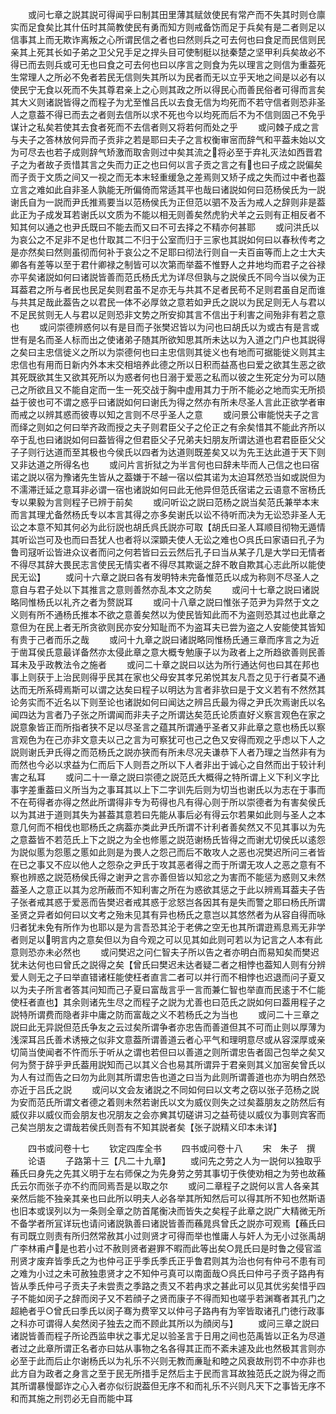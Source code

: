 <!-- { "loadSidebar": true } -->
　　或问七章之説其説可得闻乎曰制其田里薄其赋敛使民有常产而不失其时则仓廪实而足食矣比其什伍时其简教使民有勇而知方则戒备饬而足于兵矣有是二者则足以信事其上而无欺诈离叛之心所谓民信之者也曰然则兵之可去何也曰食足而民信则民亲其上死其长如子弟之卫父兄手足之捍头目可使制梃以挞秦楚之坚甲利兵矣故必不得已而去则兵或可无也曰食之可去何也曰以序言之则食为先以理言之则信为重葢死生常理人之所必不免者若民无信则失其所以为民者而无以立乎天地之间是以必有以使民宁无食以死而不失其尊君亲上之心则其政之所以得民心而善民俗者可得而言矣其大义则诸説皆得之而程子为尤至惟吕氏以去食无信为均死而不若守信者则恐非圣人之意葢不得已而去之者则去信所以求不死也今以均死而后不为不信则固己不免乎谋计之私矣若使其去食者死而不去信者则又将若何而处之乎
　　或问棘子成之言与夫子之答林放何异而子贡非之若是耶曰夫子之言权衡审宻而辞气和平葢未始以文为可尽去也若子成则辞气矫激而取舎则过中矣其流之将必至于弃礼灭法如西晋君子之为者故子贡惜其言之失而力正之也曰何以言子贡之言之有也曰子成之説偏矣而子贡于文质之间又一视之而无本末轻重缓急之差焉则又矫子成之失而过中者也葢立言之难如此自非圣人孰能无所偏倚而常适其平也哉曰诸説如何曰范杨侯氏为一説谢氏自为一説而尹氏推焉要当以范杨侯氏为正但范以驷不及舌为戒人之辞则非是葢此正为子成发耳若谢氏以文质为不能以相无则善矣然虎豹犬羊之云则有正相反者不知其何以通之也尹氏既曰不能去而又曰不可去择之不精亦何甚耶
　　或问洪氏以为哀公之不足非不足也什取其二不归于公室而归于三家也其説如何曰以春秋传考之是亦然矣曰然则虽彻而何补于哀公之不足耶曰彻法行则自一夫百亩等而上之士大夫卿各有差等以至于君什卿禄之制皆可以次第而举葢不惟野人之井地均而君子之谷禄亦平矣诸説如何曰诸説皆善而范氏杨氏尤为详尽但孰与之説侯氏不同今当以侯为正耳葢君之所与者民也民足矣则君虽不足亦无与共其不足者民苟不足则君虽自足而谁与共其足哉此葢告之以君民一体不必厚敛之意若如尹氏之説以为民足则无人与君以不足民贫则无人与君以足则恐非文势之所安抑其言不信出于利害之间殆非有若之意也
　　或问崇德辨惑何以有是目而子张樊迟皆以为问也曰胡氏以为或古有是言或世有是名而圣人标而出之使诸弟子随其所欲知思其所未达以为入道之门户也其説得之矣曰主忠信徙义之所以为崇德何也曰主忠信则其徙义也有地而可据能徙义则其主忠信也有用而日新内外本末交相培养此德之所以日积而益髙也曰爱之欲其生恶之欲其死既欲其生又欲其死所以为惑者何也日溺于爱恶之私而以彼之生死定分为可以随己之所欲且又不能自定而一生一死交战于胸中虚用其力于所不能必之地而实无所损益于彼也可不谓之惑乎曰诸説如何曰谢氏为得之然亦有所未尽圣人言此正欲学者审而戒之以辨其惑而彼専以知之言则不尽乎圣人之意
　　或问景公审能悦夫子之言而绎之则如之何曰举齐政而授之夫子则君臣父子之伦正之有余矣惜其不能此齐所以卒于乱也曰诸説如何曰葢皆得之但君臣父子兄弟夫妇朋友所谓达道也君君臣臣父父子子则行达道而至其极也今侯氏以四者为达道则既差矣又以为先王达此道于天下则又非达道之所得名也
　　或问片言折狱之为半言何也曰辞未毕而人己信之也曰宿诺之説以宿为豫诸先生皆从之葢嫌于不越一宿以偿其诺为太迫耳然恐当如或説但为不濡滞迁延之意耳非必谓一宿也诸説如何曰此无他异但范氏宿诺之云语意不宻杨氏专以果毅为言则程子已辨于前矣
　　或问听讼之説曰范杨之説当矣范氏兼举本末而言其理尤备然杨氏专以本言其得之亦多矣谢氏以讼不待听而决为无讼恐非圣人无讼之本意不知其何必为此衍説也胡氏呉氏説亦可取【胡氏曰圣人耳顺目彻物无遁情其听讼岂可及也而曰吾犹人也者将以深顕夫使人无讼之难也○呉氏曰家语曰孔子为鲁司冦听讼皆进众议者而问之何若皆曰云云然后孔子曰当从某子几是大学曰无情者不得尽其辞大畏民志言使民无情实者不得尽其欺诞之辞不敢自欺其心志此所以能使民无讼】
　　或问十六章之説曰各有发明特未完备惟范氏以成为称则不尽圣人之意自与君子处以下其推言之意则善然亦乱本文之防矣
　　或问十七章之説曰诸説略同惟杨氏以礼齐之者为赘説耳
　　或问十八章之説曰惟张子范尹为异然于文之义则有所不通杨氏推本不欲之意善矣然以为使民皆知此而不为盗则恐其过也此章之意但为在民上者无所贪欲则民亦安分知耻而不为盗耳夫已尝为盗之人安能使其皆知有贵于己者而乐之哉
　　或问十九章之説曰诸説略同惟杨氏通三章而序言之为近于凿耳侯氏意最详备然亦太侵此章之意大概专勉康子以为政者上之所趋欲善则民善耳未及乎政教法令之施者
　　或问二十章之説曰以达为所行通达何也曰其在邦也事上则获于上治民则得乎民其在家也父母安其孝兄弟悦其友凡吾之见于行者莫不通达而无所系碍焉斯可以谓之达矣曰程子以明达为言者非欤曰是于文义若有不然然其论务实而不近名以下则至论也诸説如何曰闻达之辨吕氏最为得之尹氏次焉谢氏以名闻四达为言者乃子张之所谓闻而非夫子之所谓达矣范氏论质直好义察言观色在家之説意象皆正而所指者狭不足以尽圣言之蕴其所谓通乎圣者又非此章之意也杨氏以察言观色为在己亦非文意夫以己之言为可察犹可也己之色又安得而观之乎虑以下人之説则谢氏尹氏得之而范杨氏之説亦狭而有所未尽况夫谦恭下人者乃理之当然非有为而然也今必以求益为仁而后下人则吾之所以下人者非出于诚心之自然而出于较计利害之私耳
　　或问二十一章之説曰崇德之説范氏大概得之特所谓上义下利义字比事字差重葢曰义所当为之事耳其以上下二字训先后则为切当也谢氏以为志在于事而不在苟得者亦得之然此所谓得非专为苟得也凡有得心则于所以崇德者为有害矣侯氏以为其进于道则其失为甚葢其意若曰先能从事后必有得云尔若果如此则与圣人之本意几何而不相伐也耶杨氏之病葢亦类此尹氏所谓不计利者善矣然又不见其事以为先之意葢皆不若范氏上下之説之为全也修慝之説范谢杨氏皆得之而谢尤切侯氏以逺怨为説似慝为怨慝之慝如此则是为畏人之怨己而后不敢攻人之恶也况樊迟所问三者皆在已之事又不应以他人之怨杂之尹氏于攻其恶者得之而于所谓无攻人之恶之意有不察也辨惑之説范杨侯氏得之谢尹之言亦善但皆以知忿之为害而不能惩为惑则又未然葢圣人之意正以其为忿所蔽而不知利害之所在为惑欲其惩之于此以辨焉耳葢夫子告子张者戒其惑于爱恶而告樊迟者戒其惑于忿怒岂各因其有是失而警之耶曰杨氏所谓圣贤之异者如何曰以文考之殆未见其有异也杨氏之意岂以其悠然者为从容自得而咏归者犹未免有所作为也耶以是为言吾恐其沦于老佛之空无也其所谓逰焉息焉无非学者则足以明言内之意矣但以为自今观之可以见其如此则可若以为记言之人本有此意则恐亦未必然也
　　或问樊迟之问仁智夫子所以告之者亦明白而易知矣而樊迟犹未达何也曰曾氏之説得之矣【曾氏曰樊迟未达者疑二者之相悖也葢知人则有分辨爱人则无之子曰举直错诸枉能使枉者直言二者可以并行而不相悖也迟退而问子夏又以为夫子所言者答其问知而己子夏曰富哉言乎一言而兼仁智也举直而民逺于不仁能使枉者直也】其余则诸先生尽之而程子之説为尤善也曰范氏之説如何曰葢用程子之説特所谓费而隐者非中庸之防而富哉之义不若杨氏之为当也
　　或问二十三章之説曰此无异説但范氏争友之云过矣所谓争者亦忠告而善道但其不可而止则以厚薄为浅深耳吕氏善术诱掖之似非文意葢所谓善道云者心平气和理明意尽或从容深厚或亲切简当使闻者不忤而乐于听从之谓也若但曰以善道之则所谓忠告者固己包举之矣又何为赘于辞乎尹氏葢用説知而己以其义合也易其所谓异于君亲则其义加宻矣曾氏以为人有过而告之曰勿为此则其所谓忠告也道之曰当为此则所谓善道也亦为明白然恐亦近于吕氏之説
　　或问以文会友诸説之不同如何曰以文考之窃以张子范杨之説为安而范氏所谓文者德之着则未然若谢氏以文为威仪则失之过矣葢朋友之防然后有威仪非以威仪而会朋友也况朋友之会亦兾其切磋讲习之益苟徒以威仪为事则宾客而己矣岂朋友之谓哉若侯氏则吾有不知其説者矣【张子説精义印本未详】

　　四书或问卷十七
　　钦定四库全书
　　四书或问卷十八
　　宋　朱子　撰
　　论语
　　子路第十三【凡二十九章】
　　或问先之劳之人为一説何以独取乎蘓氏曰身先之先其义明于左右师保之为先身劳之劳其事切于佚使劝相之为劳也故蘓氏云尔而张子亦不约而同焉吾是以取之尔
　　或问二章程子之説何以言人各亲其亲然后能不独亲其亲也曰此所以明夫人必各举其所知然后可以得其所不知也然斯语也旧本或误列以为一条则全章之防首尾衡决而皆失之矣程子此章之説广大精微无所不备学者所冝详玩也请问诸説孰善曰诸説皆善而蘓晁呉曾氏之説亦可观焉【蘓氏曰有司既立则责有所归然常赦其小过则贤才可得而举也惟庸人与奸人为无小过张禹胡广李林甫卢是也若小过不赦则贤者避罪不暇而此等出矣○晁氏曰是时鲁之侵官滥刑贤才废弃皆季氏之为也仲弓正乎季氏季氏正乎鲁君则其为治也何有仲弓不患有司之难为小过之未可赦独患贤才之不知仲弓真可以南面哉○呉氏曰仲弓子贡子路冉有皆从季氏仲弓子贡夫子未尝责之季路之责又不若冉求之甚此可以见其优劣矣惜乎四子不能如闵子之辞而闵子又不若顔子之贤而康子不得而知也嗟乎若渊骞者其孔门之超絶者乎○曾氏曰季氏以闵子骞为费宰又以仲弓子路冉有为宰皆取诸孔门徳行政事之科亦可谓得人矣然闵子独去之而不顾此其所以为顔闵与】
　　或问三章之説曰诸説皆善而程子所论西监申状之事尤足以验圣言于日用之间也范禹皆以正名为尽道者过之此章所谓正名者亦曰姑从事物之名各得其正而不紊未遽及此也然极其言则亦必至于此而后止尔谢杨氏以为礼乐不兴则无教而亷耻和睦之风衰故刑罚不中亦非也此方自为政者之身言之至于民无所措手足然后主于民而言耳故独范氏之説为得之而其所谓暴慢鄙诈之心入者亦似衍説葢但无序不和而礼乐不兴则凡天下之事皆无序不和而其施之刑罚必无自而能中耳
